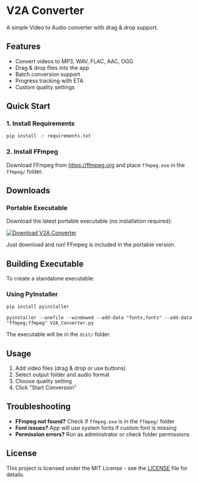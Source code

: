 # V2A Converter

A simple Video to Audio converter with drag & drop support.

## Features
- Convert videos to MP3, WAV, FLAC, AAC, OGG
- Drag & drop files into the app
- Batch conversion support
- Progress tracking with ETA
- Custom quality settings

## Quick Start

### 1. Install Requirements
```bash
pip install -r requirements.txt
```

### 2. Install FFmpeg
Download FFmpeg from https://ffmpeg.org and place `ffmpeg.exe` in the `ffmpeg/` folder.

## Downloads

### Portable Executable
Download the latest portable executable (no installation required):

<a href="https://github.com/phalchanouksa/V2A-Converter/releases/latest/download/V2A-Converter.exe">
  <img src="https://img.shields.io/badge/Download%20V2A%20Converter-Executable-blue?style=for-the-badge&logo=windows&logoColor=white" alt="Download V2A Converter">
</a>

Just download and run! FFmpeg is included in the portable version.

## Building Executable

To create a standalone executable:

### Using PyInstaller
```bash
pip install pyinstaller
```
```
pyinstaller --onefile --windowed --add-data "fonts;fonts" --add-data "ffmpeg;ffmpeg" V2A_Converter.py
```

The executable will be in the `dist/` folder.

## Usage
1. Add video files (drag & drop or use buttons)
2. Select output folder and audio format
3. Choose quality setting
4. Click "Start Conversion"

## Troubleshooting
- **FFmpeg not found?** Check if `ffmpeg.exe` is in the `ffmpeg/` folder
- **Font issues?** App will use system fonts if custom font is missing
- **Permission errors?** Run as administrator or check folder permissions

## License

This project is licensed under the MIT License - see the [LICENSE](LICENSE) file for details.

